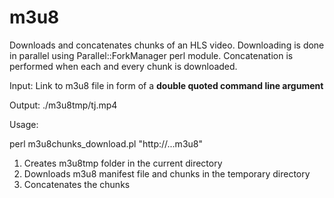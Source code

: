 # m3u8

Downloads and concatenates chunks of an HLS video.
Downloading is done in parallel using Parallel::ForkManager perl module.
Concatenation is performed when each and every chunk is downloaded.

Input: Link to m3u8 file in form of a **double quoted command line argument**

Output: ./m3u8tmp/tj.mp4

Usage:

perl m3u8chunks_download.pl "http://...m3u8"

1. Creates m3u8tmp folder in the current directory
2. Downloads m3u8 manifest file and chunks in the temporary directory
3. Concatenates the chunks

